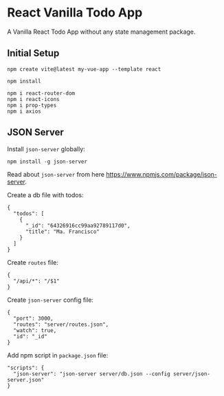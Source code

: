 # React Vanilla Todo App

A Vanilla React Todo App without any state management package.

## Initial Setup

```
npm create vite@latest my-vue-app --template react

npm install

npm i react-router-dom
npm i react-icons
npm i prop-types
npm i axios
```

## JSON Server

Install `json-server` globally:

```
npm install -g json-server
```

Read about `json-server` from here https://www.npmjs.com/package/json-server.

Create a db file with todos:

```
{
  "todos": [
    {
      "_id": "64326916cc99aa92789117d0",
      "title": "Ma. Francisco"
    }
  ]
}
```

Create `routes` file:

```
{
  "/api/*": "/$1"
}
```

Create `json-server` config file:

```
{
  "port": 3000,
  "routes": "server/routes.json",
  "watch": true,
  "id": "_id"
}
```

Add npm script in `package.json` file:

```
"scripts": {
  "json-server": "json-server server/db.json --config server/json-server.json"
}
```
